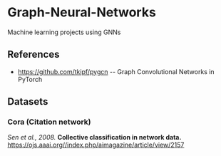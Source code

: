 # Graph-Neural-Networks
Machine learning projects using GNNs


## References

- https://github.com/tkipf/pygcn -- Graph Convolutional Networks in PyTorch


## Datasets

### Cora (Citation network)

*Sen et al., 2008.* **Collective classification in network data.** https://ojs.aaai.org//index.php/aimagazine/article/view/2157

